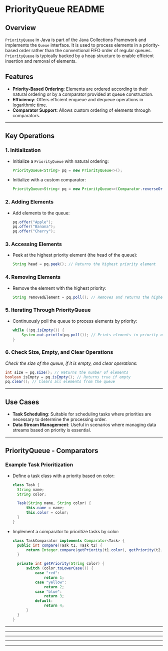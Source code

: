 # PriorityQueue README

## Overview

`PriorityQueue` in Java is part of the Java Collections Framework and implements the `Queue` interface. It is used to process elements in a priority-based order rather than the conventional FIFO order of regular queues. `PriorityQueue` is typically backed by a heap structure to enable efficient insertion and removal of elements.

## Features

- **Priority-Based Ordering**: Elements are ordered according to their natural ordering or by a comparator provided at queue construction.
- **Efficiency**: Offers efficient enqueue and dequeue operations in logarithmic time.
- **Comparator Support**: Allows custom ordering of elements through comparators.

---

## Key Operations

### 1. Initialization

- Initialize a `PriorityQueue` with natural ordering:
  ```java
  PriorityQueue<String> pq = new PriorityQueue<>();
  ```

- Initialize with a custom comparator:
  ```java
  PriorityQueue<String> pq = new PriorityQueue<>(Comparator.reverseOrder());
  ```

### 2. Adding Elements

- Add elements to the queue:
  ```java
  pq.offer("Apple");
  pq.offer("Banana");
  pq.offer("Cherry");
  ```

### 3. Accessing Elements

- Peek at the highest priority element (the head of the queue):
  ```java
  String head = pq.peek(); // Returns the highest priority element
  ```

### 4. Removing Elements

- Remove the element with the highest priority:
  ```java
  String removedElement = pq.poll(); // Removes and returns the highest priority element
  ```

### 5. Iterating Through PriorityQueue

- Continuously poll the queue to process elements by priority:
  ```java
  while (!pq.isEmpty()) {
      System.out.println(pq.poll()); // Prints elements in priority order
  }
  ```

### 6. Check Size, Empty, and Clear Operations

_Check the size of the queue, if it is empty, and clear operations:_

```java
int size = pq.size(); // Returns the number of elements
boolean isEmpty = pq.isEmpty(); // Returns true if empty
pq.clear(); // Clears all elements from the queue
```

---

## Use Cases

- **Task Scheduling**: Suitable for scheduling tasks where priorities are necessary to determine the processing order.
- **Data Stream Management**: Useful in scenarios where managing data streams based on priority is essential.

---

## PriorityQueue - Comparators

### Example Task Prioritization

- Define a task class with a priority based on color:

  ```java
  class Task {
    String name;
    String color;

    Task(String name, String color) {
        this.name = name;
        this.color = color;
    }
  }
  ```

- Implement a comparator to prioritize tasks by color:

  ```java
  class TaskComparator implements Comparator<Task> {
    public int compare(Task t1, Task t2) {
        return Integer.compare(getPriority(t1.color), getPriority(t2.color));
    }

    private int getPriority(String color) {
        switch (color.toLowerCase()) {
            case "red":
                return 1;
            case "yellow":
                return 2;
            case "blue":
                return 3;
            default:
                return 4;
        }
    }
  }
  ```

---
---
---


---

---

